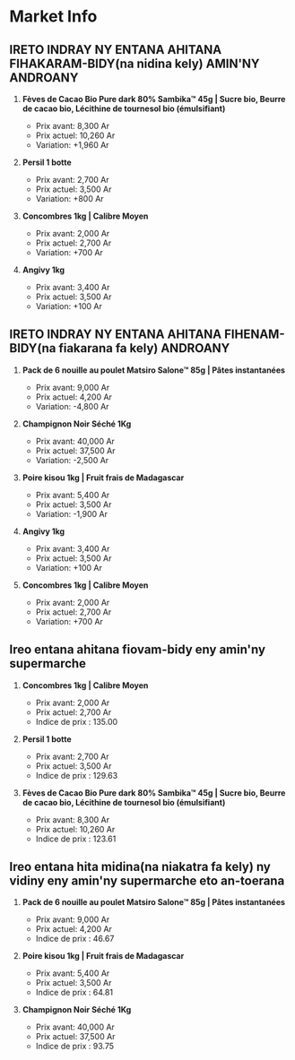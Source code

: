 # Market Info

## IRETO INDRAY NY ENTANA AHITANA FIHAKARAM-BIDY(na nidina kely) AMIN'NY ANDROANY

1. **Fèves de Cacao Bio Pure dark 80% Sambika™ 45g |  Sucre bio, Beurre de cacao bio, Lécithine de tournesol bio (émulsifiant)**
   - Prix avant: 8,300 Ar
   - Prix actuel: 10,260 Ar
   - Variation: +1,960 Ar

2. **Persil 1 botte**
   - Prix avant: 2,700 Ar
   - Prix actuel: 3,500 Ar
   - Variation: +800 Ar

3. **Concombres 1kg | Calibre Moyen**
   - Prix avant: 2,000 Ar
   - Prix actuel: 2,700 Ar
   - Variation: +700 Ar

4. **Angivy 1kg**
   - Prix avant: 3,400 Ar
   - Prix actuel: 3,500 Ar
   - Variation: +100 Ar

## IRETO INDRAY NY ENTANA AHITANA FIHENAM-BIDY(na fiakarana fa kely) ANDROANY

1. **Pack de 6 nouille au poulet Matsiro Salone™ 85g | Pâtes instantanées**
   - Prix avant: 9,000 Ar
   - Prix actuel: 4,200 Ar
   - Variation: -4,800 Ar

2. **Champignon Noir Séché 1Kg**
   - Prix avant: 40,000 Ar
   - Prix actuel: 37,500 Ar
   - Variation: -2,500 Ar

3. **Poire kisou 1kg | Fruit frais de Madagascar**
   - Prix avant: 5,400 Ar
   - Prix actuel: 3,500 Ar
   - Variation: -1,900 Ar

4. **Angivy 1kg**
   - Prix avant: 3,400 Ar
   - Prix actuel: 3,500 Ar
   - Variation: +100 Ar

5. **Concombres 1kg | Calibre Moyen**
   - Prix avant: 2,000 Ar
   - Prix actuel: 2,700 Ar
   - Variation: +700 Ar

## Ireo entana ahitana fiovam-bidy eny amin'ny supermarche

1. **Concombres 1kg | Calibre Moyen**
   - Prix avant: 2,000 Ar
   - Prix actuel: 2,700 Ar
   - Indice de prix : 135.00

2. **Persil 1 botte**
   - Prix avant: 2,700 Ar
   - Prix actuel: 3,500 Ar
   - Indice de prix : 129.63

3. **Fèves de Cacao Bio Pure dark 80% Sambika™ 45g |  Sucre bio, Beurre de cacao bio, Lécithine de tournesol bio (émulsifiant)**
   - Prix avant: 8,300 Ar
   - Prix actuel: 10,260 Ar
   - Indice de prix : 123.61

## Ireo entana hita midina(na niakatra fa kely) ny vidiny eny amin'ny supermarche eto an-toerana

1. **Pack de 6 nouille au poulet Matsiro Salone™ 85g | Pâtes instantanées**
   - Prix avant: 9,000 Ar
   - Prix actuel: 4,200 Ar
   - Indice de prix : 46.67

2. **Poire kisou 1kg | Fruit frais de Madagascar**
   - Prix avant: 5,400 Ar
   - Prix actuel: 3,500 Ar
   - Indice de prix : 64.81

3. **Champignon Noir Séché 1Kg**
   - Prix avant: 40,000 Ar
   - Prix actuel: 37,500 Ar
   - Indice de prix : 93.75

